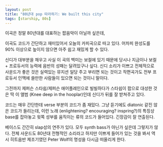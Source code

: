 ```yaml
---
layout: post
title: "80년대 pop 따라하기: We built this city"
tags: [starship, 80s]
---
```


이곡은 정말 80년대를 대표하는 팝음악이 아닐까 싶은데, 

이곡도 코드가 간단하고 재미있어서 오늘의 카피곡으로 따고 있다. 어차피 완성도를 90% 이상으로 높이지 않으면 아주 쉽고 재밌게 할 수 있다.

신디가 대부분을 채우고 사실 이 곡의 백미는 보컬에 있기 때문에 당시나 지금이나 보컬 + 프로듀서의 능력에 음반의 성패는 달려있구나 싶다. 신디 소리가 이쁘고 전체적으로 사운드가 좋은 것은 실력있는 뮤지션 일당 주고 부리면 되는 것이고 작편곡가도 전부 프로듀서 인맥에 쓸만한 사람들이 있으면 되는 것이니 말이다.

그전까지 제퍼슨 스타쉽/제퍼슨 애어플레인으로 빌빌하다가 스타쉽이 팝으로 대성한 것은 딱 이 앨범 (Knee deep in the hooplar)인데 신디가 뒤를 잘 받쳐주고 있다. 

코드는 매우 간단한데 verse 부분의 코드가 좀 재밌다. 그냥 듣기에도 diatonic 같진 않은 코드가 들리는데, 이런 노래 (enlightening? encouraging? inspring?)의 특징상 base를 잡아놓고 윗쪽 성부를 움직이는 류의 코드가 들어있다. 긴장감이 잘 연출된다.

베이스도 간간히 slap성의 연주가 있다. 모두 synth bass가 아닌가 싶은데 그렇지가 않다. 전체 사운드도 80년대 전형적인 소리라고 하지만 이쁘게 들어가 있는 것을 봐서 역시 히트음반 제조기였던 Peter Wolf의 명성을 다시금 떠올리게 한다. 




